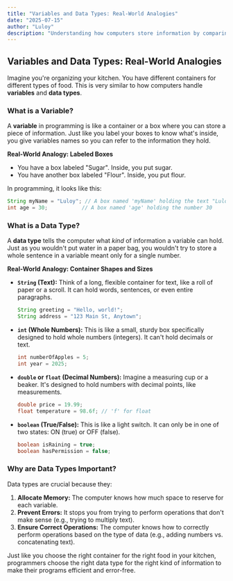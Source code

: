 ```yaml
---
title: "Variables and Data Types: Real-World Analogies"
date: "2025-07-15"
author: "Luloy"
description: "Understanding how computers store information by comparing variables to containers and data types to the kind of items they hold."
---
```


## Variables and Data Types: Real-World Analogies

Imagine you're organizing your kitchen. You have different containers for different types of food. This is very similar to how computers handle **variables** and **data types**.

### What is a Variable?

A **variable** in programming is like a container or a box where you can store a piece of information. Just like you label your boxes to know what's inside, you give variables names so you can refer to the information they hold.

**Real-World Analogy: Labeled Boxes**

*   You have a box labeled "Sugar". Inside, you put sugar.
*   You have another box labeled "Flour". Inside, you put flour.

In programming, it looks like this:

```java
String myName = "Luloy"; // A box named 'myName' holding the text "Luloy"
int age = 30;           // A box named 'age' holding the number 30
```

### What is a Data Type?

A **data type** tells the computer what *kind* of information a variable can hold. Just as you wouldn't put water in a paper bag, you wouldn't try to store a whole sentence in a variable meant only for a single number.

**Real-World Analogy: Container Shapes and Sizes**

*   **`String` (Text):** Think of a long, flexible container for text, like a roll of paper or a scroll. It can hold words, sentences, or even entire paragraphs.
    ```java
    String greeting = "Hello, world!";
    String address = "123 Main St, Anytown";
    ```

*   **`int` (Whole Numbers):** This is like a small, sturdy box specifically designed to hold whole numbers (integers). It can't hold decimals or text.
    ```java
    int numberOfApples = 5;
    int year = 2025;
    ```

*   **`double` or `float` (Decimal Numbers):** Imagine a measuring cup or a beaker. It's designed to hold numbers with decimal points, like measurements.
    ```java
    double price = 19.99;
    float temperature = 98.6f; // 'f' for float
    ```

*   **`boolean` (True/False):** This is like a light switch. It can only be in one of two states: ON (true) or OFF (false).
    ```java
    boolean isRaining = true;
    boolean hasPermission = false;
    ```

### Why are Data Types Important?

Data types are crucial because they:

1.  **Allocate Memory:** The computer knows how much space to reserve for each variable.
2.  **Prevent Errors:** It stops you from trying to perform operations that don't make sense (e.g., trying to multiply text).
3.  **Ensure Correct Operations:** The computer knows how to correctly perform operations based on the type of data (e.g., adding numbers vs. concatenating text).

Just like you choose the right container for the right food in your kitchen, programmers choose the right data type for the right kind of information to make their programs efficient and error-free.
